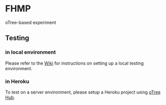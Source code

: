 # FHMP
oTree-based experiment

## Testing

### in local environment
Please refer to the [Wiki](https://github.com/mendoza-research/fhmp/wiki) for instructions on setting up a local testing environment. 

### in Heroku
To test on a server environment, please setup a Heroku project using [oTree Hub](https://www.otreehub.com/). 
